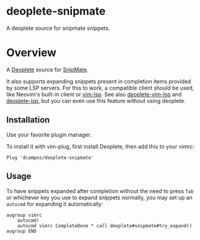 # deoplete-snipmate

A deoplete source for snipmate snippets.

# Overview

A [Deoplete][] source for [SnipMate][].

It also supports expanding snippets present in completion items provided by
some LSP servers. For this to work, a compatible client should be used, like
Neovim's built-in client or [vim-lsp][]. See also [deoplete-vim-lsp][] and
[deoplete-lsp][], but you can even use this feature without using deoplete.

[Deoplete]: https://github.com/Shougo/deoplete.nvim/
[Snipmate]: https://github.com/garbas/vim-snipmate
[vim-lsp]: https://github.com/prabirshrestha/vim-lsp
[deoplete-lsp]: https://github.com/Shougo/deoplete-lsp
[deoplete-vim-lsp]: https://github.com/lighttiger2505/deoplete-vim-lsp

## Installation

Use your favorite plugin manager.

To install it with vim-plug, first install Deoplete, then add this to your vimrc:

```vim
Plug 'dcampos/deoplete-snipmate'
```

## Usage

To have snippets expanded after completion without the need to press `Tab` or
whichever key you use to expand snippets normally, you may set up an `autocmd` for
expanding it automatically:

```vim
augroup vimrc
    autocmd!
    autocmd vimrc CompleteDone * call deoplete#snipmate#try_expand()
augroup END
```
